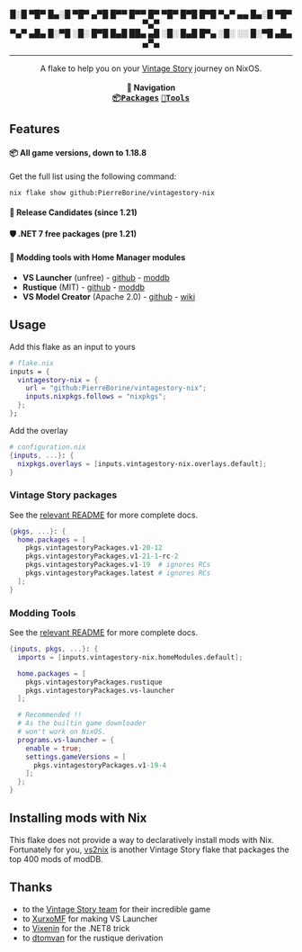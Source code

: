 <p align="center">
█░█ ▀█▀ █▄░█ ▀█▀ ▄▀█ █▀▀ █▀▀ █▀ ▀█▀ █▀█ █▀█ ▀▄▀ ▄▄ █▄░█ ▀█▀ ▀▄▀<br>
▀▄▀ ▄█▄ █░▀█ ░█░ █▀█ █▄█ ██▄ ▄█ ░█░ █▄█ █▀▄ ░█░ ░░ █░▀█ ▄█▄ ▄▀▄
</p>

---

<p align="center">
A flake to help you on your <a href="https://www.vintagestory.at">Vintage Story</a> journey on NixOS.
<br><br><b>🧭 Navigation</b><br>
<kbd><a href="https://github.com/PierreBorine/vintagestory-nix/tree/master/packages"><b>📦Packages</b></a></kbd>
<kbd><a href="https://github.com/PierreBorine/vintagestory-nix/tree/master/tools"><b>🔧Tools</b></a></kbd>
</p>

## Features

#### 📦 All game versions, down to 1.18.8
Get the full list using the following command:
```shell
nix flake show github:PierreBorine/vintagestory-nix
```

#### 🧪 Release Candidates (since 1.21)

#### 🛡️ .NET 7 free packages (pre 1.21)

#### 🔧 Modding tools with Home Manager modules
- **VS Launcher** (unfree) - [github](https://github.com/XurxoMF/vs-launcher) - [moddb](https://mods.vintagestory.at/show/mod/16326)
- **Rustique** (MIT) - [github](https://github.com/Tekunogosu/Rustique) - [moddb](https://mods.vintagestory.at/rustique)
- **VS Model Creator** (Apache 2.0) - [github](https://github.com/anegostudios/vsmodelcreator) - [wiki](https://wiki.vintagestory.at/Modding:VS_Model_Creator)

## Usage
Add this flake as an input to yours
```nix
# flake.nix
inputs = {
  vintagestory-nix = {
    url = "github:PierreBorine/vintagestory-nix";
    inputs.nixpkgs.follows = "nixpkgs";
  };
};
```

Add the overlay
```nix
# configuration.nix
{inputs, ...}: {
  nixpkgs.overlays = [inputs.vintagestory-nix.overlays.default];
}
```

### Vintage Story packages
See the [relevant README](https://github.com/PierreBorine/vintagestory-nix/tree/master/packages) for more complete docs.
```nix
{pkgs, ...}: {
  home.packages = [
    pkgs.vintagestoryPackages.v1-20-12
    pkgs.vintagestoryPackages.v1-21-1-rc-2
    pkgs.vintagestoryPackages.v1-19  # ignores RCs
    pkgs.vintagestoryPackages.latest # ignores RCs
  ];
}
```

### Modding Tools
See the [relevant README](https://github.com/PierreBorine/vintagestory-nix/tree/master/tools) for more complete docs.
```nix
{inputs, pkgs, ...}: {
  imports = [inputs.vintagestory-nix.homeModules.default];

  home.packages = [
    pkgs.vintagestoryPackages.rustique
    pkgs.vintagestoryPackages.vs-launcher
  ];

  # Recommended !!
  # As the builtin game downloader
  # won't work on NixOS.
  programs.vs-launcher = {
    enable = true;
    settings.gameVersions = [
      pkgs.vintagestoryPackages.v1-19-4
    ];
  };
}
```

## Installing mods with Nix
This flake does not provide a way to declaratively install mods with Nix.
Fortunately for you, [vs2nix](https://github.com/dtomvan/vs2nix) is another Vintage Story flake that packages the top 400 mods of modDB.

## Thanks
- to the [Vintage Story team](https://www.vintagestory.at/aboutus.html) for their incredible game
- to [XurxoMF](https://github.com/XurxoMF) for making VS Launcher
- to [Vixenin](https://github.com/NixOS/nixpkgs/issues/360384#issuecomment-2557412151) for the .NET8 trick
- to [dtomvan](https://github.com/dtomvan/vs2nix/blob/main/parts/programs/rustique.nix) for the rustique derivation
